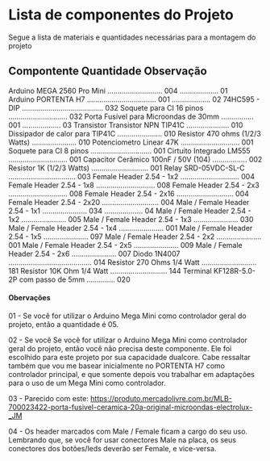 # Lista de componentes do Projeto
Segue a lista de materiais e quantidades necessárias para a montagem do projeto


## Compontente                                     Quantidade              Observação

Arduino MEGA 2560 Pro Mini ........................... 004 ................... 01                   
Arduino PORTENTA H7 .................................. 001 ................... 02
74HC595 - DIP ........................................ 032
Soquete para CI 16 pinos ............................. 032
Porta Fusível para Microondas de 30mm ................ 001 ................... 03 
Transistor Transistor NPN TIP41C ..................... 010
Dissipador de calor para TIP41C ...................... 010
Resistor 470 ohms (1/2/3 Watts) ...................... 010
Potenciometro Linear 47K ............................. 001
Soquete para CI 8 pinos .............................. 001
Cirtuito Integrado LM555 ............................. 001
Capacitor Cerâmico 100nF / 50V (104) ................. 002
Resistor 1K (1/2/3 Watts) ............................ 001
Relay SRD-05VDC-SL-C ................................. 003
Female Header 2.54 - 1x2 ............................. 004
Female Header 2.54 - 1x8 ............................. 008
Female Header 2.54 - 2x3 ............................. 008
Female Header 2.54 - 2x16 ............................ 004
Female Header 2.54 - 2x20 ............................ 004
Male / Female Header 2.54 - 1x1 ...................... 034 ................... 04
Male / Female Header 2.54 - 1x2 ...................... 005
Male / Female Header 2.54 - 1x3 ...................... 030
Male / Female Header 2.54 - 1x4 ...................... 001
Male / Female Header 2.54 - 1x5 ...................... 097
Male / Female Header 2.54 - 2x2 ...................... 001
Male / Female Header 2.54 - 2x5 ...................... 009
Male / Female Header 2.54 - 2x6 ...................... 007
Diodo 1N4007 ......................................... 014
Resistor 270 Ohms 1/4 Watt ........................... 181
Resistor 10K Ohm 1/4 Watt ............................ 144
Terminal KF128R-5.0-2P com passo de 5mm .............. 020



#### Obervações

01 - Se você for utilizar o Arduino Mega Mini como controlador geral do projeto, então a quantidade é 05.

02 - Se você Se você for utilizar o Arduino Mega Mini como controlador geral do projeto, então você não precisa deste componente. Ele foi escolhido para este projeto por sua capacidade dualcore. Cabe ressaltar também que vou me basear inicialmente no PORTENTA H7 como controlador principal, e que somente depois vou trabalhar em adaptações para o uso de um Mega Mini como controlador.

03 - Parecido com este: https://produto.mercadolivre.com.br/MLB-700023422-porta-fusivel-ceramica-20a-original-microondas-electrolux-_JM

04 - Os header marcados com Male / Female ficam a cargo do seu uso. Lembrando que, se você for usar conectores Male na placa, os seus conectores dos botões/leds deverão ser Female, e vice-versa.